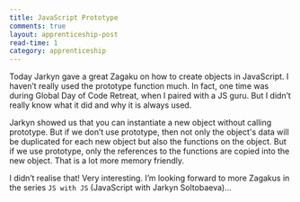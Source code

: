 ```yaml
---
title: JavaScript Prototype 
comments: true
layout: apprenticeship-post
read-time: 1
category: apprenticeship
---
```


Today Jarkyn gave a great Zagaku on how to create objects in JavaScript. I haven’t really used the prototype function much. In fact, one time was during Global Day of Code Retreat, when I paired with a JS guru. But I didn’t really know what it did and why it is always used.

<!--break-->

Jarkyn showed us that you can instantiate a new object without calling prototype. But if we don’t use prototype, then not only the object's data will be duplicated for each new object but also the functions on the object. But if we use prototype, only the references to the functions are copied into the new object. That is a lot more memory friendly.

I didn’t realise that! Very interesting. I’m looking forward to more Zagakus in the series `JS with JS` (JavaScript with Jarkyn Soltobaeva)...